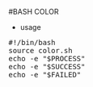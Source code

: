 #BASH COLOR
- usage
<pre>#!/bin/bash
source color.sh
echo -e "$PROCESS"
echo -e "$SUCCESS"
echo -e "$FAILED"</pre>
